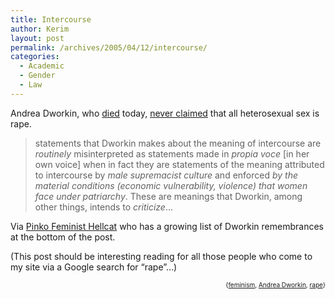 ```yaml
---
title: Intercourse
author: Kerim
layout: post
permalink: /archives/2005/04/12/intercourse/
categories:
  - Academic
  - Gender
  - Law
---
```

Andrea Dworkin, who <a href="http://www.guardian.co.uk/obituaries/story/0,,1457325,00.html" onclick="_gaq.push(['_trackEvent', 'outbound-article', 'http://www.guardian.co.uk/obituaries/story/0,,1457325,00.html', 'died']);" >died</a> today, <a href="http://www.radgeek.com/gt/2005/01/10/andrea_dworkin" onclick="_gaq.push(['_trackEvent', 'outbound-article', 'http://www.radgeek.com/gt/2005/01/10/andrea_dworkin', 'never claimed']);" >never claimed</a> that all heterosexual sex is rape.

> statements that Dworkin makes about the meaning of intercourse are *routinely* misinterpreted as statements made in *propia voce* [in her own voice] when in fact they are statements of the meaning attributed to intercourse by *male supremacist culture* and enforced *by the material conditions (economic vulnerability, violence) that women face under patriarchy*. These are meanings that Dworkin, among other things, intends to *criticize*&#8230;

Via <a href="http://pinkofeministhellcat.typepad.com/pinko_feminist_hellcat/2005/04/andrea_dworkin_.html" onclick="_gaq.push(['_trackEvent', 'outbound-article', 'http://pinkofeministhellcat.typepad.com/pinko_feminist_hellcat/2005/04/andrea_dworkin_.html', 'Pinko Feminist Hellcat']);" >Pinko Feminist Hellcat</a> who has a growing list of Dworkin remembrances at the bottom of the post.

(This post should be interesting reading for all those people who come to my site via a Google search for &#8220;rape&#8221;&#8230;)

<div style="text-align:right;">
  <span style="font-size:x-small;">{<a href="http://technorati.com/tag/feminism" onclick="_gaq.push(['_trackEvent', 'outbound-article', 'http://technorati.com/tag/feminism', 'feminism']);"  rel="tag">feminism</a>, <a href="http://technorati.com/tag/Andrea Dworkin" onclick="_gaq.push(['_trackEvent', 'outbound-article', 'http://technorati.com/tag/Andrea Dworkin', 'Andrea Dworkin']);"  rel="tag">Andrea Dworkin</a>, <a href="http://technorati.com/tag/rape" onclick="_gaq.push(['_trackEvent', 'outbound-article', 'http://technorati.com/tag/rape', 'rape']);"  rel="tag">rape</a>}</span>


